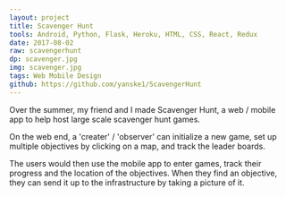 ```yaml
---
layout: project
title: Scavenger Hunt
tools: Android, Python, Flask, Heroku, HTML, CSS, React, Redux
date: 2017-08-02
raw: scavengerhunt
dp: scavenger.jpg
img: scavenger.jpg
tags: Web Mobile Design
github: https://github.com/yanske1/ScavengerHunt
---
```


Over the summer, my friend and I made Scavenger Hunt, a web / mobile app to help host large scale scavenger hunt games.

On the web end, a 'creater' / 'observer' can initialize a new game, set up multiple objectives by clicking on a map, and track the leader boards.

The users would then use the mobile app to enter games, track their progress and the location of the objectives. When they find an objective, they can send it up to the infrastructure by taking a picture of it.